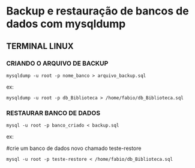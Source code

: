 # Backup e restauração de bancos de dados com mysqldump

## TERMINAL LINUX

### CRIANDO O ARQUIVO DE BACKUP

```
mysqldump -u root -p nome_banco > arquivo_backup.sql
```

ex:

```
mysqldump -u root -p db_Biblioteca > /home/fabio/db_Biblioteca.sql
```


### RESTAURAR BANCO DE DADOS


```
mysql -u root -p banco_criado < backup.sql
```


ex:
 
\#crie um banco de dados novo chamado teste-restore

```
mysql -u root -p teste-restore < /home/fabio/db_Biblioteca.sql
```

